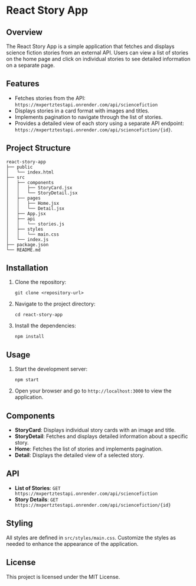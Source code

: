 # React Story App

## Overview
The React Story App is a simple application that fetches and displays science fiction stories from an external API. Users can view a list of stories on the home page and click on individual stories to see detailed information on a separate page.

## Features
- Fetches stories from the API: `https://mxpertztestapi.onrender.com/api/sciencefiction`
- Displays stories in a card format with images and titles.
- Implements pagination to navigate through the list of stories.
- Provides a detailed view of each story using a separate API endpoint: `https://mxpertztestapi.onrender.com/api/sciencefiction/{id}`.

## Project Structure
```
react-story-app
├── public
│   └── index.html
├── src
│   ├── components
│   │   ├── StoryCard.jsx
│   │   └── StoryDetail.jsx
│   ├── pages
│   │   ├── Home.jsx
│   │   └── Detail.jsx
│   ├── App.jsx
│   ├── api
│   │   └── stories.js
│   ├── styles
│   │   └── main.css
│   └── index.js
├── package.json
└── README.md
```

## Installation
1. Clone the repository:
   ```
   git clone <repository-url>
   ```
2. Navigate to the project directory:
   ```
   cd react-story-app
   ```
3. Install the dependencies:
   ```
   npm install
   ```

## Usage
1. Start the development server:
   ```
   npm start
   ```
2. Open your browser and go to `http://localhost:3000` to view the application.

## Components
- **StoryCard**: Displays individual story cards with an image and title.
- **StoryDetail**: Fetches and displays detailed information about a specific story.
- **Home**: Fetches the list of stories and implements pagination.
- **Detail**: Displays the detailed view of a selected story.

## API
- **List of Stories**: `GET https://mxpertztestapi.onrender.com/api/sciencefiction`
- **Story Details**: `GET https://mxpertztestapi.onrender.com/api/sciencefiction/{id}`

## Styling
All styles are defined in `src/styles/main.css`. Customize the styles as needed to enhance the appearance of the application.

## License
This project is licensed under the MIT License.